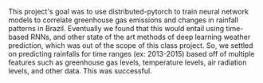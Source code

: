 This project's goal was to use distributed-pytorch to train neural network models to correlate greenhouse gas emissions and changes in rainfall patterns in Brazil.
Eventually we found that this would entail using time-based RNNs, and other state of the art methods of deep learning weather prediction, which was out of the scope of this class project.
So, we settled on predicting rainfalls for time ranges (ex: 2013-2015) based off of multiple features such as greenhouse gas levels, temperature levels, air radiation levels, and other data.
This was successful.
